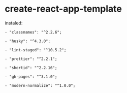# create-react-app-template

instaled:

    - "classnames": "^2.2.6";

    - "husky": "^4.3.0";

    - "lint-staged": "^10.5.2";

    - "prettier": "^2.2.1";

    - "shortid": "^2.2.16";

    - "gh-pages": "^3.1.0";

    - "modern-normalize": "^1.0.0";
